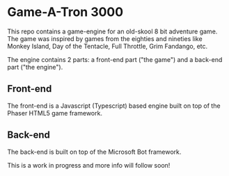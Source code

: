 # Game-A-Tron 3000
This repo contains a game-engine for an old-skool 8 bit adventure game. The game was inspired by games from the eighties and nineties like Monkey Island, Day of the Tentacle, Full Throttle, Grim Fandango, etc.

The engine contains 2 parts: a front-end part ("the game") and a back-end part ("the engine"). 

## Front-end
The front-end is a Javascript (Typescript) based engine built on top of the Phaser HTML5 game framework.

## Back-end
The back-end is built on top of the Microsoft Bot framework.

This is a work in progress and more info will follow soon!
